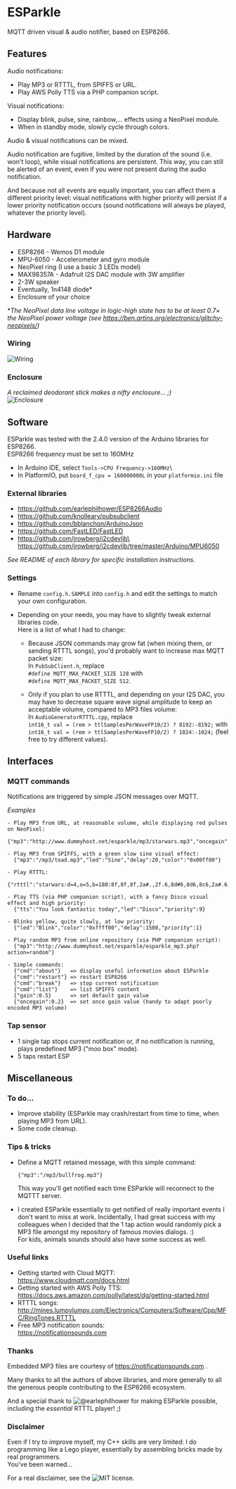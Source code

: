 # ESParkle
MQTT driven visual &amp; audio notifier, based on ESP8266.

## Features

Audio notifications:
- Play MP3 or RTTTL, from SPIFFS or URL.
- Play AWS Polly TTS via a PHP companion script.

Visual notifications:
- Display blink, pulse, sine, rainbow,... effects using a NeoPixel module.
- When in standby mode, slowly cycle through colors.

Audio &amp; visual notifications can be mixed.

Audio notification are fugitive, limited by the duration of the sound (i.e. won't loop), while visual notifications are
persistent. This way, you can still be alerted of an event, even if you were not present during the audio notification.

And because not all events are equally important, you can affect them a different priority level: visual notifications
with higher priority will persist if a lower priority notification occurs (sound notifications will always be played,
whatever the priority level).

## Hardware
- ESP8266 - Wemos D1 module
- MPU-6050 - Accelerometer and gyro module 
- NeoPixel ring (I use a basic 3 LEDs model)
- MAX98357A - Adafruit I2S DAC module with 3W amplifier
- 2-3W speaker
- Eventually, 1n4148 diode*
- Enclosure of your choice

**The NeoPixel data line voltage in logic-high state has to be at least 0.7× the NeoPixel power voltage (see https://ben.artins.org/electronics/glitchy-neopixels/)*
 
### Wiring
![Wiring](./doc/wiring.png)

### Enclosure
*A reclaimed deodorant stick makes a nifty enclosure... ;)*\
![Enclosure](./doc/enclosure.jpg)

## Software
ESParkle was tested with the 2.4.0 version of the Arduino libraries for ESP8266.\
ESP8266 frequency must be set to 160MHz
- In Arduino IDE, select `Tools->CPU Frequency->160MHz`\
- In PlatformIO, put `board_f_cpu = 160000000L` in your `platformio.ini` file

### External libraries
- https://github.com/earlephilhower/ESP8266Audio
- https://github.com/knolleary/pubsubclient
- https://github.com/bblanchon/ArduinoJson
- https://github.com/FastLED/FastLED
- https://github.com/jrowberg/i2cdevlib\
  https://github.com/jrowberg/i2cdevlib/tree/master/Arduino/MPU6050
  
*See README of each library for specific installation instructions.*

### Settings
- Rename `config.h.SAMPLE` into `config.h` and edit the settings to match your own configuration.
- Depending on your needs, you may have to slightly tweak external libraries code.\
  Here is a list of what I had to change:
  
  - Because JSON commands may grow fat (when mixing them, or sending RTTTL songs), you'd probably want to increase max
    MQTT packet size:\
    In `PubSubClient.h`, replace\
    `#define MQTT_MAX_PACKET_SIZE 128` with\
    `#define MQTT_MAX_PACKET_SIZE 512`.
  
  - Only if you plan to use RTTTL, and depending on your I2S DAC, you may have to decrease square wave signal amplitude
    to keep an acceptable volume, compared to MP3 files volume:\
    In `AudioGeneratorRTTTL.cpp`, replace\
    `int16_t val = (rem > ttlSamplesPerWaveFP10/2) ? 8192:-8192;` with\
    `int16_t val = (rem > ttlSamplesPerWaveFP10/2) ? 1024:-1024;` (feel free to try different values). 

## Interfaces

### MQTT commands

Notifications are triggered by simple JSON messages over MQTT.

*Examples*
````
- Play MP3 from URL, at reasonable volume, while displaying red pulses on NeoPixel:
  {"mp3":"http://www.dummyhost.net/esparkle/mp3/starwars.mp3","oncegain":0.4,"led":"Pulse","delay":5,"color":"0xff0000"}

- Play MP3 from SPIFFS, with a green slow sine visual effect:
  {"mp3":"/mp3/toad.mp3","led":"Sine","delay":20,"color":"0x00ff00"}

- Play RTTTL:
  {"rtttl":"starwars:d=4,o=5,b=180:8f,8f,8f,2a#.,2f.6,8d#6,8d6,8c6,2a#.6,f.6,8d#6,8d6,8c6,2a#.6,f.6,8d#6,8d6,8d#6,2c6"}

- Play TTS (via PHP companion script), with a fancy Disco visual effect and high priority:
  {"tts":"You look fantastic today","led":"Disco","priority":9}

- Blinks yellow, quite slowly, at low priority:
  {"led":"Blink","color":"0xffff00","delay":1500,"priority":1}

- Play random MP3 from online repository (via PHP companion script):
  {"mp3":"http://www.dummyhost.net/esparkle/esparkle_mp3.php?action=random"}

- Simple commands:
  {"cmd":"about"}   => display useful information about ESParkle
  {"cmd":"restart"} => restart ESP8266
  {"cmd":"break"}   => stop current notification
  {"cmd":"list"}    => list SPIFFS content
  {"gain":0.5}      => set default gain value
  {"oncegain":0.2}  => set once gain value (handy to adapt poorly encoded MP3 volume)
````
### Tap sensor
- 1 single tap stops current notification or, if no notification is running, plays predefined MP3 ("moo box" mode).
- 5 taps restart ESP


## Miscellaneous

### To do...
- Improve stability (ESParkle may crash/restart from time to time, when playing MP3 from URL). 
- Some code cleanup.

### Tips & tricks
- Define a MQTT retained message, with this simple command:
  ````
  {"mp3":"/mp3/bullfrog.mp3"}
  ````
  This way you'll get notified each time ESParkle will reconnect to the MQTTT server.
  
- I created ESParkle essentially to get notified of really important events I don't want to miss at work.
  Incidentally, I had great success with my colleagues when I decided that the 1 tap action would randomly pick a MP3
  file amongst my repository of famous movies dialogs. :)\
  For kids, animals sounds should also have some success as well.

### Useful links
- Getting started with Cloud MQTT:\
  https://www.cloudmqtt.com/docs.html
- Getting started with AWS Polly TTS:\
  https://docs.aws.amazon.com/polly/latest/dg/getting-started.html
- RTTTL songs:\
  http://mines.lumpylumpy.com/Electronics/Computers/Software/Cpp/MFC/RingTones.RTTTL
- Free MP3 notification sounds:\
  https://notificationsounds.com
  
### Thanks
Embedded MP3 files are courtesy of https://notificationsounds.com . 

Many thanks to all the authors of above libraries, and more generally to all the generous people contributing to the
ESP8266 ecosystem.

And a special thank to ![@earlephilhower](https://github.com/earlephilhower) for making ESParkle possible, including the *essential* RTTTL player! ;)


### Disclaimer
Even if I try to improve myself, my C++ skills are very limited: I do programming like a Lego player, essentially by
assembling bricks made by real programmers.\
You've been warned...

For a real disclaimer, see the ![MIT license](https://github.com/CosmicMac/ESParkle/blob/master/LICENSE).
